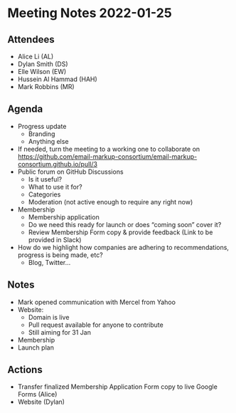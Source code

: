 # Meeting Notes 2022-01-25

## Attendees

- Alice Li (AL)
- Dylan Smith (DS)
- Elle Wilson (EW)
- Hussein Al Hammad (HAH)
- Mark Robbins (MR)

## Agenda

- Progress update
  - Branding
  - Anything else
- If needed, turn the meeting to a working one to collaborate on https://github.com/email-markup-consortium/email-markup-consortium.github.io/pull/3
- Public forum on GitHub Discussions
  - Is it useful?
  - What to use it for?
  - Categories
  - Moderation (not active enough to require any right now)
- Membership
  - Membership application
  - Do we need this ready for launch or does “coming soon” cover it?
  - Review Membership Form copy & provide feedback (Link to be provided in Slack)
- How do we highlight how companies are adhering to recommendations, progress is being made, etc?
  - Blog, Twitter…


## Notes

- Mark opened communication with Mercel from Yahoo
- Website:
  - Domain is live
  - Pull request available for anyone to contribute
  - Still aiming for 31 Jan
- Membership
- Launch plan


## Actions

- Transfer finalized Membership Application Form copy to live Google Forms (Alice)
- Website (Dylan)
